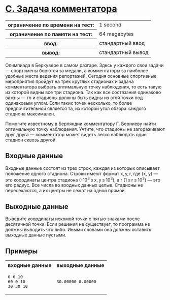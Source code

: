 # [C. Задача комментатора](https://codeforces.com/problemset/problem/2/C)

<table>
	<tr>
		<th>ограничение по времени на тест:</th>
		<td>1 second</td>
	</tr>
	<tr>
		<th>ограничение по памяти на тест:</th>
		<td>64 megabytes</td>
	</tr>
	<tr>
		<th>ввод:</th>
		<td>стандартный ввод</td>
	</tr>
	<tr>
		<th>вывод:</th>
		<td>стандартный вывод</td>
	</tr>
</table>

Олимпиада в Беркувере в самом разгаре.
Здесь у каждого свои задачи — спортсмены борются за медали, а комментаторы за наиболее удобные места ведения репортажей.
Сегодня основные спортивные мероприятия пройдут на трех круглых стадионах и задача комментатора выбрать оптимальную точку наблюдения, то есть такую из которой видны все три стадиона.
Так как все состязания одинаково важны — то и стадионы должны быть видны из этой точки под одинаковым углом.
Если таких точек несколько, то более предпочтительной является та, из которой угол обзора каждого стадиона максимален.

Помогите известному в Берляндии комментатору Г. Берниеву найти оптимальную точку наблюдения.
Учтите, что стадионы не загораживают друг друга — комментатор может видеть легко наблюдать один стадион сквозь другой.

## Входные данные

Входные данные состоят из трех строк, каждая из которых описывает положение одного стадиона.
Строки имеют формат x, y, r, где (x, y) — это координаты центра стадиона (-10<sup>3</sup> ≤ x, y ≤ 10<sup>3</sup>), а r (1 ≤ r ≤ 10<sup>3</sup>) — это его радиус.
Все числа во входных данных целые.
Стадионы не пересекаются, а их центры не лежат на одной прямой.

## Выходные данные

Выведите координаты искомой точки с пятью знаками после десятичной точки.
Если решения не существует, то программа не должны выводить что либо.
Иными словами она должны оставить выходные данные пустыми.

## Примеры

<table>
	<tr>
		<th>входные данные</th>
		<th>выходные данные</th>
	</tr>
	<tr>
		<td><pre>0 0 10<br>60 0 10<br>30 30 10</pre></td>
		<td><pre>30.00000 0.00000</pre></td>
	</tr>
</table>
